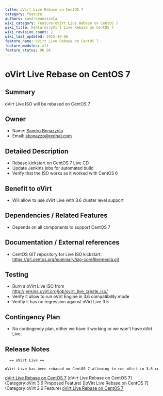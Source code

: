 ```yaml
---
title: oVirt Live Rebase on CentOS 7
category: feature
authors: sandrobonazzola
wiki_category: Feature|oVirt Live Rebase on CentOS 7
wiki_title: Features/oVirt Live Rebase on CentOS 7
wiki_revision_count: 2
wiki_last_updated: 2015-10-06
feature_name: oVirt Live Rebase on CentOS 7
feature_modules: all
feature_status: ON_QA
---
```


# oVirt Live Rebase on CentOS 7

## Summary

oVirt Live ISO will be rebased on CentOS 7

## Owner

*   Name: [ Sandro Bonazzola](User:SandroBonazzola)
*   Email: <sbonazzo@redhat.com>

## Detailed Description

*   Rebase kickstart on CentOS 7 Live CD
*   Update Jenkins jobs for automated build
*   Verify that the ISO works as it worked with CentOS 6

## Benefit to oVirt

*   Will allow to use oVirt Live with 3.6 cluster level support

## Dependencies / Related Features

*   Depends on all components to support CentOS 7

## Documentation / External references

*   CentOS GIT repository for Live ISO kickstart: <https://git.centos.org/summary/sig-core!livemedia.git>

## Testing

*   Burn a oVirt Live ISO from <http://jenkins.ovirt.org/job/ovirt_live_create_iso/>
*   Verify it allow to run oVirt Engine in 3.6 compatibility mode
*   Verifiy it has no regression against oVirt Live 3.5

## Contingency Plan

*   No contingency plan, either we have it working or we won't have oVirt Live.

## Release Notes

      == oVirt Live ==
      oVirt Live has been rebased on CentOS 7 allowing to run oVirt in 3.6 compatibility mode



[oVirt Live Rebase on CentOS 7](Category:Feature) [oVirt Live Rebase on CentOS 7](Category:oVirt 3.6 Proposed Feature) [|oVirt Live Rebase on CentOS 7](Category:oVirt 3.6 Feature) [oVirt Live Rebase on CentOS 7](Category:Integration)

